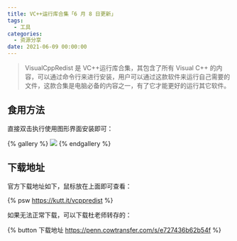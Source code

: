 ```yaml
---
title: VC++运行库合集「6 月 8 日更新」
tags:
  - 工具
categories:
  - 资源分享
date: 2021-06-09 00:00:00
---
```


> VisualCppRedist 是 VC++运行库合集，其包含了所有 Visual C++ 的内容，可以通过命令行来进行安装，用户可以通过这款软件来运行自己需要的文件，这款合集是电脑必备的内容之一，有了它才能更好的运行其它软件。

<!-- more -->

## 食用方法

直接双击执行使用图形界面安装即可：

{% gallery %}
![](https://cdn.dusays.com/2021/06/350-1.jpg)
{% endgallery %}

## 下载地址

官方下载地址如下，鼠标放在上面即可查看：

{% psw https://kutt.it/vcppredist %}

如果无法正常下载，可以下载杜老师转存的：

{% button 下载地址 https://penn.cowtransfer.com/s/e727436b62b54f %}
